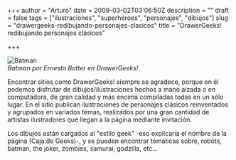 +++
author = "Arturo"
date = 2009-03-02T03:06:50Z
description = ""
draft = false
tags = ["ilustraciones", "superhéroes", "personajes", "dibujos"]
slug = "drawergeeks-redibujando-personajes-clasicos"
title = "DrawerGeeks! redibujando personajes clásicos"

+++

![Batman](/images/import/140-batman-ernesto-bottger.jpg)<br />
<cite>Batman por Ernesto Botter en DrawerGeeks!</cite>

Encontrar sitios como DrawerGeeks! siempre se agradece, porque en él podemos disfrutar de dibujos/ilustraciones hechos a mano alzada o  en computadora, de gran calidad y más encima compiladas todas en un sólo lugar. En el sitio publican ilustraciones de personajes clásicos reinventados y agrupados en variados temas, realizados por una gran cantidad de artistas ilustradores que llegan a la página mediante invitación.

Los dibujos están cargados al "estilo geek" -eso explicaría el nombre de la página (Caja de Geeks)-, y se pueden encontrar temáticas sobre, robots, batman, the joker, zombies, samurai, godzilla, etc...
